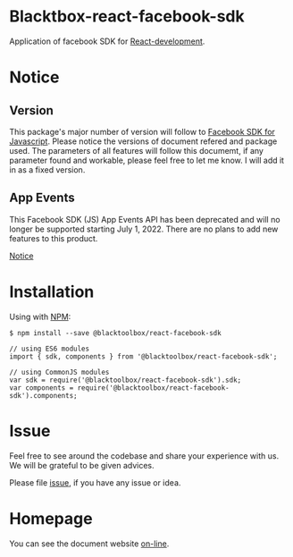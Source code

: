 # Blacktbox-react-facebook-sdk

Application of facebook SDK for [React-development](https://facebook.github.io/react).

# Notice

## Version

This package's major number of version will follow to [Facebook SDK for Javascript](https://developers.facebook.com/docs/javascript/). Please notice the versions of document refered and package used. The parameters of all features will follow this documemt, if any parameter found and workable, please feel free to let me know. I will add it in as a fixed version.

## App Events

This Facebook SDK (JS) App Events API has been deprecated and will no longer be supported starting July 1, 2022. There are no plans to add new features to this product.

[Notice](https://developers.facebook.com/docs/reference/javascript/FB.AppEvents.LogEvent)

# Installation

Using with [NPM](https://www.npmjs.com/):

    $ npm install --save @blacktoolbox/react-facebook-sdk

    // using ES6 modules
    import { sdk, components } from '@blacktoolbox/react-facebook-sdk';

    // using CommonJS modules
    var sdk = require('@blacktoolbox/react-facebook-sdk').sdk;
    var components = require('@blacktoolbox/react-facebook-sdk').components;

# Issue

Feel free to see around the codebase and share your experience with us. We will be grateful to be given advices.

Please file [issue](https://github.com/BlackToolBoxLaboratory/react-facebook-sdk/issues), if you have any issue or idea.

# Homepage

You can see the document website [on-line](https://blacktoolboxlaboratory.github.io/react/v2/).
